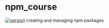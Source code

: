# npm_course
[![version](https://badge.fury.io/js/survey-monkey-streams.svg)](//npmjs.com/package/@chshum/npm_stuff)
creating and managing npm packages
